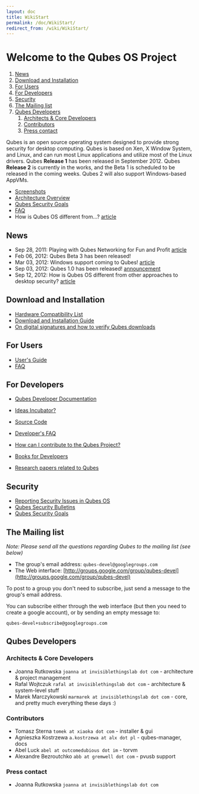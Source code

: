 ```yaml
---
layout: doc
title: WikiStart
permalink: /doc/WikiStart/
redirect_from: /wiki/WikiStart/
---
```


Welcome to the Qubes OS Project
===============================

1.  [News](#News)
2.  [Download and Installation](#DownloadandInstallation)
3.  [For Users](#ForUsers)
4.  [For Developers](#ForDevelopers)
5.  [Security](#Security)
6.  [The Mailing list](#TheMailinglist)
7.  [Qubes Developers](#QubesDevelopers)
    1.  [Architects & Core Developers](#ArchitectsCoreDevelopers)
    2.  [Contributors](#Contributors)
    3.  [Press contact](#Presscontact)

Qubes is an open source operating system designed to provide strong security for desktop computing. Qubes is based on Xen, X Window System, and Linux, and can run most Linux applications and utilize most of the Linux drivers. Qubes **Release 1** has been released in September 2012. Qubes **Release 2** is currently in the works, and the Beta 1 is scheduled to be released in the coming weeks. Qubes 2 will also support Windows-based AppVMs.

-   [Screenshots](/doc/QubesScreenshots)
-   [Architecture Overview](/doc/QubesArchitecture)
-   [Qubes Security Goals](/doc/SecurityGoals)
-   [FAQ](/doc/UserFaq)
-   How is Qubes OS different from...? [article](http://theinvisiblethings.blogspot.com/2012/09/how-is-qubes-os-different-from.html)

News
----

-   Sep 28, 2011: Playing with Qubes Networking for Fun and Profit [article](http://theinvisiblethings.blogspot.com/2011/09/playing-with-qubes-networking-for-fun.html)
-   Feb 06, 2012: Qubes Beta 3 has been released!
-   Mar 03, 2012: Windows support coming to Qubes! [article](http://theinvisiblethings.blogspot.com/2012/03/windows-support-coming-to-qubes.html)
-   Sep 03, 2012: Qubes 1.0 has been released! [announcement](http://theinvisiblethings.blogspot.com/2012/09/introducing-qubes-10.html)
-   Sep 12, 2012: How is Qubes OS different from other approaches to desktop security? [article](http://theinvisiblethings.blogspot.com/2012/09/how-is-qubes-os-different-from.html)

Download and Installation
-------------------------

-   [Hardware Compatibility List](/doc/HCL)
-   [Download and Installation Guide](/doc/InstallationGuide)
-   [On digital signatures and how to verify Qubes downloads](/doc/VerifyingSignatures)

For Users
---------

-   [User's Guide](/doc/UserDoc)
-   [FAQ](/doc/UserFaq)

For Developers
--------------

-   [Qubes Developer Documentation](/doc/SystemDoc)
-   [Ideas Incubator?](/doc/IdeasIncubator)
-   [Source Code](/doc/SourceCode)
-   [Developer's FAQ](/doc/DevelFaq)

-   [How can I contribute to the Qubes Project?](/doc/ContributingHowto)
-   [Books for Developers](/doc/DevelBooks)
-   [Research papers related to Qubes](/doc/QubesResearch)

Security
--------

-   [Reporting Security Issues in Qubes OS](/doc/SecurityPage)
-   [Qubes Security Bulletins](/doc/SecurityBulletins)
-   [Qubes Security Goals](/doc/SecurityGoals)

The Mailing list
----------------

*Note: Please send all the questions regarding Qubes to the mailing list (see below)*

-   The group's email address: `qubes-devel@googlegroups.com`
-   The Web interface: [http://groups.google.com/group/qubes-devel](http://groups.google.com/group/qubes-devel)

To post to a group you don't need to subscribe, just send a message to the group's email address.

You can subscribe either through the web interface (but then you need to create a google account), or by sending an empty message to:

```
qubes-devel+subscribe@googlegroups.com
```

Qubes Developers
----------------

### Architects & Core Developers

-   Joanna Rutkowska `joanna at invisiblethingslab dot com` - architecture & project management
-   Rafal Wojtczuk `rafal at invisiblethingslab dot com` - architecture & system-level stuff
-   Marek Marczykowski `marmarek at invisiblethingslab dot com` - core, and pretty much everything these days :)

### Contributors

-   Tomasz Sterna `tomek at xiaoka dot com` - installer & gui
-   Agnieszka Kostrzewa `a.kostrzewa at alx dot pl` - qubes-manager, docs
-   Abel Luck `abel at outcomedubious dot im` - torvm
-   Alexandre Bezroutchko `abb at gremwell dot com` - pvusb support

### Press contact

-   Joanna Rutkowska `joanna at invisiblethingslab dot com`

